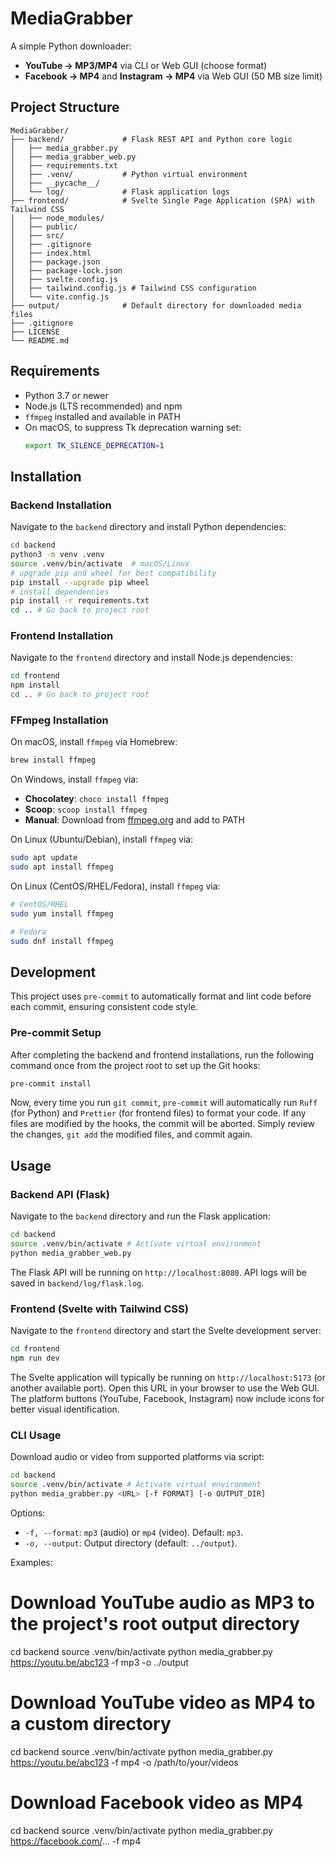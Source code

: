 # MediaGrabber

A simple Python downloader:
- **YouTube → MP3/MP4** via CLI or Web GUI (choose format)
- **Facebook → MP4** and **Instagram → MP4** via Web GUI (50 MB size limit)

## Project Structure

```
MediaGrabber/
├── backend/             # Flask REST API and Python core logic
│   ├── media_grabber.py
│   ├── media_grabber_web.py
│   ├── requirements.txt
│   ├── .venv/           # Python virtual environment
│   ├── __pycache__/
│   └── log/             # Flask application logs
├── frontend/            # Svelte Single Page Application (SPA) with Tailwind CSS
│   ├── node_modules/
│   ├── public/
│   ├── src/
│   ├── .gitignore
│   ├── index.html
│   ├── package.json
│   ├── package-lock.json
│   ├── svelte.config.js
│   ├── tailwind.config.js # Tailwind CSS configuration
│   └── vite.config.js
├── output/              # Default directory for downloaded media files
├── .gitignore
├── LICENSE
└── README.md
```

## Requirements

- Python 3.7 or newer
- Node.js (LTS recommended) and npm
- `ffmpeg` installed and available in PATH
- On macOS, to suppress Tk deprecation warning set:
  ```bash
  export TK_SILENCE_DEPRECATION=1
  ```

## Installation

### Backend Installation

Navigate to the `backend` directory and install Python dependencies:

```bash
cd backend
python3 -m venv .venv
source .venv/bin/activate  # macOS/Linux
# upgrade pip and wheel for best compatibility
pip install --upgrade pip wheel
# install dependencies
pip install -r requirements.txt
cd .. # Go back to project root
```

### Frontend Installation

Navigate to the `frontend` directory and install Node.js dependencies:

```bash
cd frontend
npm install
cd .. # Go back to project root
```

### FFmpeg Installation

On macOS, install `ffmpeg` via Homebrew:

```bash
brew install ffmpeg
```

On Windows, install `ffmpeg` via:
- **Chocolatey**: `choco install ffmpeg`
- **Scoop**: `scoop install ffmpeg`
- **Manual**: Download from [ffmpeg.org](https://ffmpeg.org/download.html#build-windows) and add to PATH

On Linux (Ubuntu/Debian), install `ffmpeg` via:

```bash
sudo apt update
sudo apt install ffmpeg
```

On Linux (CentOS/RHEL/Fedora), install `ffmpeg` via:

```bash
# CentOS/RHEL
sudo yum install ffmpeg

# Fedora
sudo dnf install ffmpeg
```

## Development

This project uses `pre-commit` to automatically format and lint code before each commit, ensuring consistent code style.

### Pre-commit Setup

After completing the backend and frontend installations, run the following command once from the project root to set up the Git hooks:

```bash
pre-commit install
```

Now, every time you run `git commit`, `pre-commit` will automatically run `Ruff` (for Python) and `Prettier` (for frontend files) to format your code. If any files are modified by the hooks, the commit will be aborted. Simply review the changes, `git add` the modified files, and commit again.

## Usage

### Backend API (Flask)

Navigate to the `backend` directory and run the Flask application:

```bash
cd backend
source .venv/bin/activate # Activate virtual environment
python media_grabber_web.py
```

The Flask API will be running on `http://localhost:8080`. API logs will be saved in `backend/log/flask.log`.

### Frontend (Svelte with Tailwind CSS)

Navigate to the `frontend` directory and start the Svelte development server:

```bash
cd frontend
npm run dev
```

The Svelte application will typically be running on `http://localhost:5173` (or another available port). Open this URL in your browser to use the Web GUI. The platform buttons (YouTube, Facebook, Instagram) now include icons for better visual identification.

### CLI Usage

Download audio or video from supported platforms via script:

```bash
cd backend
source .venv/bin/activate # Activate virtual environment
python media_grabber.py <URL> [-f FORMAT] [-o OUTPUT_DIR]
```

Options:
- `-f, --format`: `mp3` (audio) or `mp4` (video). Default: `mp3`.
- `-o, --output`: Output directory (default: `../output`).

Examples:

# Download YouTube audio as MP3 to the project's root output directory
cd backend
source .venv/bin/activate
python media_grabber.py https://youtu.be/abc123 -f mp3 -o ../output

# Download YouTube video as MP4 to a custom directory
cd backend
source .venv/bin/activate
python media_grabber.py https://youtu.be/abc123 -f mp4 -o /path/to/your/videos

# Download Facebook video as MP4
cd backend
source .venv/bin/activate
python media_grabber.py https://facebook.com/... -f mp4
